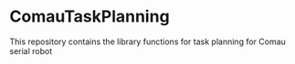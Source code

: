# ComauTaskPlanning
This repository contains the library functions for task planning for Comau serial robot
